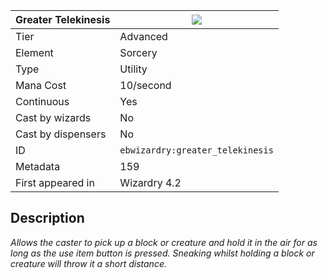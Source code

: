 | Greater Telekinesis |![](https://github.com/Electroblob77/Wizardry/blob/1.12.2/src/main/resources/assets/ebwizardry/textures/spells/greater_telekinesis.png)|
|---|---|
| Tier | Advanced |
| Element | Sorcery |
| Type | Utility |
| Mana Cost | 10/second |
| Continuous | Yes |
| Cast by wizards | No |
| Cast by dispensers | No |
| ID | `ebwizardry:greater_telekinesis` |
| Metadata | 159 |
| First appeared in | Wizardry 4.2 |
## Description
_Allows the caster to pick up a block or creature and hold it in the air for as long as the use item button is pressed. Sneaking whilst holding a block or creature will throw it a short distance._